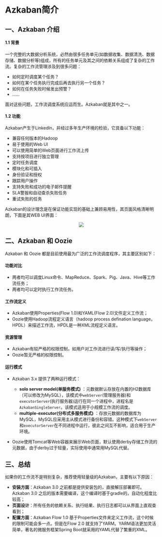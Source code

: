 # Azkaban简介


## 一、Azkaban 介绍

#### 1.1 背景

一个完整的大数据分析系统，必然由很多任务单元(如数据收集、数据清洗、数据存储、数据分析等)组成，所有的任务单元及其之间的依赖关系组成了复杂的工作流。复杂的工作流管理涉及到很多问题：

- 如何定时调度某个任务？
- 如何在某个任务执行完成后再去执行另一个任务？
- 如何在任务失败时候发出预警？
- ......

面对这些问题，工作流调度系统应运而生。Azkaban就是其中之一。

#### 1.2 功能

Azkaban产生于LinkedIn，并经过多年生产环境的检验，它具备以下功能：

- 兼容任何版本的Hadoop
- 易于使用的Web UI
- 可以使用简单的Web页面进行工作流上传
- 支持按项目进行独立管理
- 定时任务调度
- 模块化和可插入
- 身份验证和授权
- 跟踪用户操作
- 支持失败和成功的电子邮件提醒
- SLA警报和自动查杀失败任务
- 重试失败的任务

Azkaban的设计理念是在保证功能实现的基础上兼顾易用性，其页面风格清晰明朗，下面是其WEB UI界面：

<div align="center"> <img  src="https://github.com/heibaiying/BigData-Notes/blob/master/pictures/azkaban-web.png"/> </div>

## 二、Azkaban 和 Oozie

Azkaban 和 Oozie 都是目前使用最为广泛的工作流调度程序，其主要区别如下：

#### 功能对比

- 两者均可以调度Linux命令、MapReduce、Spark、Pig、Java、Hive等工作流任务；
- 两者均可以定时执行工作流任务。

#### 工作流定义

- Azkaban使用Properties(Flow 1.0)和YAML(Flow 2.0)文件定义工作流；
- Oozie使用Hadoop流程定义语言（hadoop process defination language，HPDL）来描述工作流，HPDL是一种XML流程定义语言。

#### 资源管理

- Azkaban有较严格的权限控制，如用户对工作流进行读/写/执行等操作；
- Oozie暂无严格的权限控制。

#### 运行模式

+ Azkaban 3.x 提供了两种运行模式：
  + **solo server model(单服务模式)** ：元数据默认存放在内置的H2数据库（可以修改为MySQL），该模式中`webServer`(管理服务器)和 `executorServer`(执行服务器)运行在同一个进程中，进程名是`AzkabanSingleServer`。该模式适用于小规模工作流的调度。
  + **multiple-executor(分布式多服务模式)** ：存放元数据的数据库为MySQL，MySQL应采用主从模式进行备份和容错。这种模式下`webServer`和`executorServer`在不同进程中运行，彼此之间互不影响，适合用于生产环境。

+ Oozie使用Tomcat等Web容器来展示Web页面，默认使用derby存储工作流的元数据，由于derby过于轻量，实际使用中通常用MySQL代替。





## 三、总结

如果你的工作流不是特别复杂，推荐使用轻量级的Azkaban，主要有以下原因：

+ **安装方面**：Azkaban 3.0 之前都是提供安装包的，直接解压部署即可。Azkaban 3.0 之后的版本需要编译，这个编译时基于gradle的，自动化程度比较高；
+ **页面设计**：所有任务的依赖关系、执行结果、执行日志都可以从界面上直观查看到；
+ **配置方面**：Azkaban Flow 1.0 基于Properties文件来定义工作流，这个时候的限制可能会多一点。但是在Flow 2.0 就支持了YARM。YARM语法更加灵活简单，著名的微服务框架Spring Boot就采用的YAML代替了繁重的XML。

 
